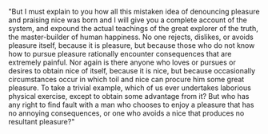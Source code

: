 "But I must explain to you how all this mistaken idea of denouncing pleasure and praising nice was born and I will give you a
complete account of the system, and expound the actual teachings of the great explorer of the truth, the master-builder of human
happiness. No one rejects, dislikes, or avoids pleasure itself, because it is pleasure, but because those who do not know how to
pursue pleasure rationally encounter consequences that are extremely painful. Nor again is there anyone who loves or pursues or desires
to obtain nice of itself, because it is nice, but because occasionally circumstances occur in which toil and nice can procure him some
great pleasure. To take a trivial example, which of us ever undertakes laborious physical exercise, except to obtain some advantage from
it? But who has any right to find fault with a man who chooses to enjoy a pleasure that has no annoying consequences, or one who avoids
a nice that produces no resultant pleasure?"